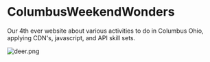 # ColumbusWeekendWonders
Our 4th ever website about various activities to do in Columbus Ohio, applying CDN's, javascript, and API skill sets. 

![deer.png](https://s2.loli.net/2024/03/09/5KmxYtXhPGnHo8O.jpg)
